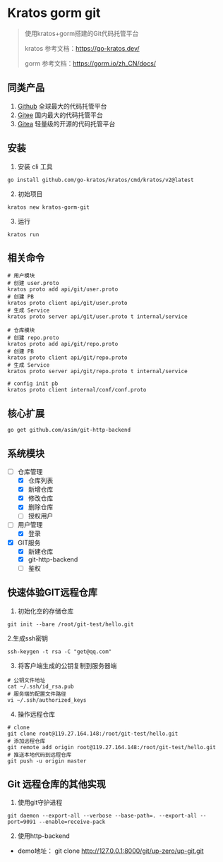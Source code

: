 # Kratos gorm git

> 使用kratos+gorm搭建的Git代码托管平台
> 
> kratos 参考文档：https://go-kratos.dev/
> 
> gorm 参考文档：https://gorm.io/zh_CN/docs/

## 同类产品

1. [Github](https://github.com/) 全球最大的代码托管平台
2. [Gitee](https://gitee.com/) 国内最大的代码托管平台
3. [Gitea](https://gitea.io/) 轻量级的开源的代码托管平台

## 安装
1. 安装 cli 工具
```shell
go install github.com/go-kratos/kratos/cmd/kratos/v2@latest 
```

2. 初始项目
```shell 
kratos new kratos-gorm-git
```

3. 运行
```shell
kratos run
```

## 相关命令
```shell
# 用户模块
# 创建 user.proto
kratos proto add api/git/user.proto
# 创建 PB
kratos proto client api/git/user.proto
# 生成 Service
kratos proto server api/git/user.proto t internal/service

# 仓库模块
# 创建 repo.proto
kratos proto add api/git/repo.proto
# 创建 PB
kratos proto client api/git/repo.proto
# 生成 Service
kratos proto server api/git/repo.proto t internal/service

# config init pb
kratos proto client internal/conf/conf.proto
```

## 核心扩展

```shell
go get github.com/asim/git-http-backend
```

## 系统模块

- [ ] 仓库管理
  - [x] 仓库列表
  - [x] 新增仓库
  - [x] 修改仓库
  - [x] 删除仓库
  - [ ] 授权用户
- [ ] 用户管理
  - [x] 登录
- [x] GIT服务
  - [x] 新建仓库
  - [x] git-http-backend
  - [ ] 鉴权

## 快速体验GIT远程仓库

1. 初始化空的存储仓库
```shell
git init --bare /root/git-test/hello.git 
```

2.生成ssh密钥
```
ssh-keygen -t rsa -C "get@qq.com"
```

3. 将客户端生成的公钥复制到服务器端
```shell
# 公钥文件地址
cat ~/.ssh/id_rsa.pub
# 服务端的配置文件路径
vi ~/.ssh/authorized_keys
```

4. 操作远程仓库
```shell
# clone
git clone root@119.27.164.148:/root/git-test/hello.git
# 添加远程仓库
git remote add origin root@119.27.164.148:/root/git-test/hello.git
# 推送本地代码到远程仓库
git push -u origin master
```

## Git 远程仓库的其他实现
1. 使用git守护进程
```shell
git daemon --export-all --verbose --base-path=. --export-all --port=9091 --enable=receive-pack 
```

2. 使用http-backend
+ demo地址： git clone http://127.0.0.1:8000/git/up-zero/up-git.git
